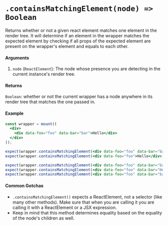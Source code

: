 # `.containsMatchingElement(node) => Boolean`

Returns whether or not a given react element matches one element in the render tree.
It will determine if an element in the wrapper matches the expected element by checking if all props of the expected element are present on the wrapper's element and equals to each other.


#### Arguments

1. `node` (`ReactElement`): The node whose presence you are detecting in the current instance's
render tree.



#### Returns

`Boolean`: whether or not the current wrapper has a node anywhere in its render tree that matches
the one passed in.



#### Example


```jsx
const wrapper = mount((
  <div>
    <div data-foo="foo" data-bar="bar">Hello</div>
  </div>
));

expect(wrapper.containsMatchingElement(<div data-foo="foo" data-bar="bar">Hello</div>)).to.equal(true);
expect(wrapper.containsMatchingElement(<div data-foo="foo">Hello</div>)).to.equal(true);

expect(wrapper.containsMatchingElement(<div data-foo="foo" data-bar="bar" data-baz="baz">Hello</div>)).to.equal(false);
expect(wrapper.containsMatchingElement(<div data-foo="foo" data-bar="Hello">Hello</div>)).to.equal(false);
expect(wrapper.containsMatchingElement(<div data-foo="foo" data-bar="bar" />)).to.equal(false);
```

#### Common Gotchas

- `.containsMatchingElement()` expects a ReactElement, not a selector (like many other methods). Make sure that
when you are calling it you are calling it with a ReactElement or a JSX expression.
- Keep in mind that this method determines equality based on the equality of the node's children as
well.
